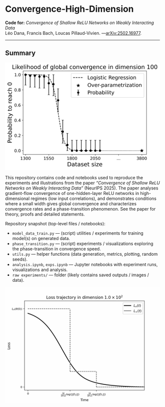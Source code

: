 # Convergence-High-Dimension

**Code for:** *Convergence of Shallow ReLU Networks on Weakly Interacting Data*  
Léo Dana, Francis Bach, Loucas Pillaud-Vivien. —[arXiv:2502.16977](https://arxiv.org/abs/2502.16977).

---

## Summary

![Convergence Probability](Images/CV_probability_2.png)

This repository contains code and notebooks used to reproduce the experiments and illustrations from the paper *“Convergence of Shallow ReLU Networks on Weakly Interacting Data”* (NeurIPS 2025). The paper analyses gradient-flow convergence of one-hidden-layer ReLU networks in high-dimensional regimes (low input correlations), and demonstrates conditions where a small width gives global convergence and characterizes convergence rates and a phase-transition phenomenon. See the paper for theory, proofs and detailed statements.

Repository snapshot (top-level files / notebooks):
- `model_data_train.py` — (script) utilities / experiments for training model(s) on generated data.
- `phase_transition.py` — (script) experiments / visualizations exploring the phase-transition in convergence speed.
- `utils.py` — helper functions (data generation, metrics, plotting, random seeds).
- `analysis.ipynb`, `exps.ipynb` — Jupyter notebooks with experiment runs, visualizations and analysis.
- `raw experiments/` — folder (likely contains saved outputs / images / data).

![Phase transition](Images/phase_transition.gif)
